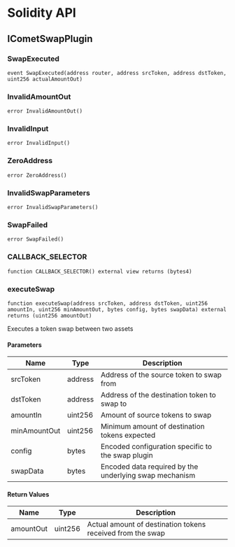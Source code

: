# Solidity API

## ICometSwapPlugin

### SwapExecuted

```solidity
event SwapExecuted(address router, address srcToken, address dstToken, uint256 actualAmountOut)
```

### InvalidAmountOut

```solidity
error InvalidAmountOut()
```

### InvalidInput

```solidity
error InvalidInput()
```

### ZeroAddress

```solidity
error ZeroAddress()
```

### InvalidSwapParameters

```solidity
error InvalidSwapParameters()
```

### SwapFailed

```solidity
error SwapFailed()
```

### CALLBACK_SELECTOR

```solidity
function CALLBACK_SELECTOR() external view returns (bytes4)
```

### executeSwap

```solidity
function executeSwap(address srcToken, address dstToken, uint256 amountIn, uint256 minAmountOut, bytes config, bytes swapData) external returns (uint256 amountOut)
```

Executes a token swap between two assets

#### Parameters

| Name | Type | Description |
| ---- | ---- | ----------- |
| srcToken | address | Address of the source token to swap from |
| dstToken | address | Address of the destination token to swap to |
| amountIn | uint256 | Amount of source tokens to swap |
| minAmountOut | uint256 | Minimum amount of destination tokens expected |
| config | bytes | Encoded configuration specific to the swap plugin |
| swapData | bytes | Encoded data required by the underlying swap mechanism |

#### Return Values

| Name | Type | Description |
| ---- | ---- | ----------- |
| amountOut | uint256 | Actual amount of destination tokens received from the swap |

